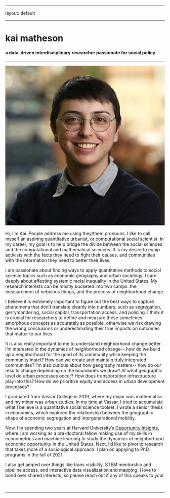 ﻿---

layout: default

---


<div class="header-bar">

  <h1>kai matheson</h1>

  <h4>a data-driven interdisciplinary researcher passionate for social policy</h4>

  <hr>

</div>



<img class="col one right" src="/img/prof_pic.jpg">




Hi, I’m Kai. People address me using they/them pronouns. I like to call myself an aspiring quantitative urbanist, or computational social scientist. In my career, my goal is to help bridge the divide between the social sciences and the computational and mathematical sciences. It is my desire to equip activists with the facts they need to fight their causes, and communities with the information they need to better their lives.

I am passionate about finding ways to apply quantitative methods to social science topics such as economic geography and urban sociology. I care deeply about affecting systemic racial inequality in the United States. My research interests can be mostly bucketed into two camps: the measurement of nebulous things, and the process of neighborhood change. 

I believe it is extremely important to figure out the best ways to capture phenomena that don’t translate cleanly into numbers, such as segregation, gerrymandering, social capital, transportation access, and policing. I think it is crucial for researchers to define and measure these sometimes amorphous concepts as accurately as possible, otherwise we risk drawing the wrong conclusions or underestimating their true impacts on outcomes that matter to our lives.

It is also really important to me to understand neighborhood change better. I’m interested in the dynamics of neighborhood change-- how do we build up a neighborhood for the good of its community while keeping the community intact? How can we create and maintain truly integrated communities? I’m also curious about how geography matters-- how do our results change depending on the boundaries we draw? At what geographic level do urban processes occur? How does transportation infrastructure play into this? How do we prioritize equity and access in urban development processes?

I graduated from Vassar College in 2019, where my major was mathematics and my minor was urban studies. In my time at Vassar, I tried to accumulate what I believe is a quantitative social science toolset. I wrote a senior thesis in economics, which explored the relationship between the geographic shape of economic segregation and intergenerational mobility. 

Now, I’m spending two years at Harvard University’s <a href="https://opportunityinsights.org/">Opportunity Insights</a>, where I am working as a pre-doctoral fellow making use of my skills in econometrics and machine learning to study the dynamics of neighborhood economic opportunity in the United States. Next, I’d like to pivot to research that takes more of a sociological approach. I plan on applying to PhD programs in the fall of 2021.

I also get amped over things like trans visibility, STEM mentorship and pipeline access, and interactive data visualization and mapping. I love to bond over shared interests, so please reach out if any of this speaks to you!






<br/>
<hr/>
<br/>
<span class="contacticon center">
	<a href="mailto:kaihartmatheson@gmail.com"><i class="fa fa-envelope-square"></i></a>
	<a href="https://github.com/kaimath" target="_blank"><i class="fa fa-github-square"></i></a>
	<a href="https://www.linkedin.com/in/kaimatheson" target="_blank"><i class="fa fa-linkedin-square"></i></a>
	<a href="https://twitter.com/mathematikai" target="_blank"><i class="fa fa-twitter-square"></i></a>
</span>

<div class="col three caption">
</div>


